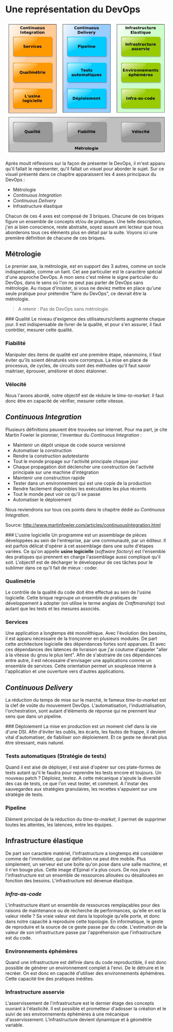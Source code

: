 # Une représentation du DevOps

![](images/DevOps_Schema.jpg)

Après moult réflexions sur la façon de présenter le DevOps, il m'est apparu qu'il fallait le représenter, qu'il fallait un visuel pour aborder le sujet. Sur ce visuel présenté dans ce chapitre apparaissent les 4 axes principaux du DevOps :
- Métrologie
- _Continuous Integration_
- _Continuous Delivery_
- Infrastructure élastique

Chacun de ces 4 axes est composé de 3 briques. Chacune de ces briques figure un ensemble de concepts et/ou de pratiques. Une telle description, j'en ai bien conscience, reste abstraite, soyez assuré ami lecteur que nous aborderons tous ces éléments plus en détail par la suite. Voyons ici une première définition de chacune de ces briques.

## Métrologie
Le premier axe, la métrologie, est en support des 3 autres, comme un socle indispensable, comme un liant. Cet axe particulier est le caractère spécial d'une approche DevOps. A mon sens c'est même le signe particulier du DevOps, dans le sens où l'on ne peut pas parler de DevOps sans métrologie. Au risque d'insister, si vous ne deviez mettre en place qu'une seule pratique pour prétendre "faire du DevOps", ce devrait être la métrologie.

>A retenir :
Pas de DevOps sans métrologie.

### Qualité
Le niveau d'exigence des utilisateurs/clients augmente chaque jour. Il est indispensable de livrer de la qualité, et pour s'en assurer, il faut contrôler, mesurer cette qualité.

### Fiabilité
Manipuler des items de qualité est une première étape, néanmoins, il faut éviter qu'ils soient dénaturés voire corrompus. La mise en place de processus, de cycles, de circuits sont des méthodes qu'il faut savoir maitriser, éprouver, améliorer et donc étalonner.

### Vélocité
Nous l'avons abordé, notre objectif est de réduire le _time-to-market_. Il faut donc être en capacité de vérifier, mesurer cette vitesse.

## _Continuous Integration_
Plusieurs définitions peuvent être trouvées sur internet. Pour ma part, je cite Martin Fowler le pionnier, l'inventeur du _Continuous Integration_ :

* Maintenir un dépôt unique de code source versionné
* Automatiser la construction
* Rendre la construction autotestante
* Tout le monde propage sur l'activité principale chaque jour
* Chaque propagation doit déclencher une construction de l'activité principale sur une machine d'intégration
* Maintenir une construction rapide
* Tester dans un environnement qui est une copie de la production
* Rendre facilement disponibles les exécutables les plus récents
* Tout le monde peut voir ce qu'il se passe
* Automatiser le déploiement

Nous reviendrons sur tous ces points dans le chapitre dédié au _Continuous Integration_.

Source: http://www.martinfowler.com/articles/continuousIntegration.html

### L'usine logicielle
Un programme est un assemblage de pièces développées au sein de l'entreprise, par une communauté, par un éditeur. Il est parfois délicat d'opérer à cet assemblage dans une suite d'étapes variées. Ce qu'on appelle **usine logicielle** (_software factory_) est l'ensemble des pratiques qui prennent en charge l'assemblage aussi compliqué qu'il soit. L'objectif est de décharger le développeur de ces tâches pour le sublimer dans ce qu'il fait de mieux : coder.

### Qualimétrie
Le contrôle de la qualité du code doit être effectué au sein de l'usine logicielle. Cette brique regroupe un ensemble de pratiques de développement à adopter (on utilise le terme anglais de _Craftmanship_) tout autant que les tests et les mesures associés.

### Services
Une application a longtemps été monolithique. Avec l'évolution des besoins, il est apparu nécessaire de la tronçonner en plusieurs modules. De part cette architecture logicielle des dépendances fortes sont apparues. Et avec ces dépendances des latences de livraison que j'ai coutume d'appeler "aller à la vitesse du gnou le plus lent". Afin de s'abstraire de ces dépendances entre autre, il est nécessaire d'envisager une applications comme un ensemble de services. Cette orientation permet un souplesse interne à l'application et une ouverture vers d'autres applications.

## _Continuous Delivery_
La réduction du temps de mise sur le marché, le fameux _time-to-market_ est la clef de voûte du mouvement DevOps. L'automatisation, l'industrialisation, l'orchestration, sont autant d'éléments de réponse qui ne prennent leur sens que dans un pipeline.

### Déploiement
La mise en production est un moment clef dans la vie d'une DSI. Afin d'éviter les oublis, les écarts, les fautes de frappe, il devient vital d'automatiser, de fiabiliser son déploiement. Et ce geste ne devrait plus être stressant, mais naturel.

### Tests automatiques (Stratégie de tests)
Quand il est aisé de déployer, il est aisé d'opérer sur ces plate-formes de tests autant qu'il le faudra pour reprendre les tests encore et toujours. Un nouveau patch ? Déploiez, testez. A cette mécanique s'ajoute la diversité des cas de tests, ce que l'on veut tester, et comment. A l'instar des sauvegardes aux stratégies granulaires, les recettes s'appuient sur une stratégie de tests.

### Pipeline
Elément principal de la réduction du _time-to-market_, il permet de supprimer toutes les attentes, les latences, entre les équipes. 

## Infrastructure élastique
De part son caractère matériel, l'infrastructure a longtemps été considérer comme de l'immobilier, qui par définition ne peut être mobile. Plus simplement, un serveur est une boite qu'on pose dans une salle machine, et il n'en bouge plus. Cette image d'Epinal n'a plus cours. De nos jours l'infrastructure est un ensemble de ressources allouées ou désallouées en fonction des besoins. L'infrastructure est devenue élastique.

### _Infra-as-code_
L'infrastructure étant un ensemble de ressources remplaçables pour des raisons de maintenance ou de recherche de performances, qu'elle en est la valeur réelle ? Sa vraie valeur est dans la topologie qu'elle porte, et donc dans notre capacité à reproduire cette topologie. En informatique, le geste de reproduire et la source de ce geste passe par du code. L'estimation de la valeur de son infrastructure passe par l'appréhension que l'infrastructure est du code.

### Environnements éphémères
Quand une infrastructure est définie dans du code reproductible, il est donc possible de générer un environnement complet à l'envi. De le détruire et le recréer. On est donc en capacité d'utiliser des environnements éphémères. Cette capacité tire des pratiques inédites.

### Infrastructure asservie
L'asservissement de l'infrastructure est le dernier étage des concepts ouvrant à l'élasticité. Il est possible et prometteur d'adosser la création et le suivi de ses environnements éphémères à une mécanique d'asservissement. L'infrastructure devient dynamique et à géométrie variable.
